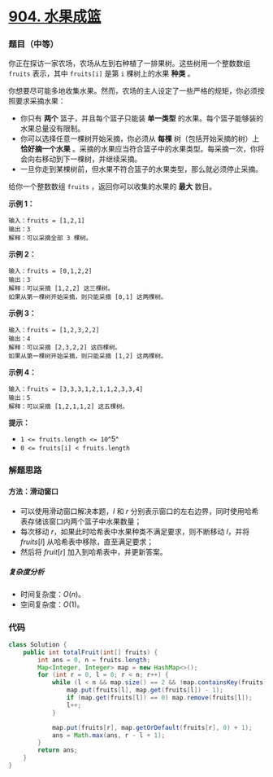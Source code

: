 # [904. 水果成篮](https://leetcode.cn/problems/fruit-into-baskets/)

### 题目（中等）

你正在探访一家农场，农场从左到右种植了一排果树。这些树用一个整数数组 `fruits` 表示，其中 `fruits[i]` 是第 `i` 棵树上的水果
**种类** 。

你想要尽可能多地收集水果。然而，农场的主人设定了一些严格的规矩，你必须按照要求采摘水果：

* 你只有 **两个** 篮子，并且每个篮子只能装 **单一类型** 的水果。每个篮子能够装的水果总量没有限制。
* 你可以选择任意一棵树开始采摘，你必须从 **每棵** 树（包括开始采摘的树）上 **恰好摘一个水果**
  。采摘的水果应当符合篮子中的水果类型。每采摘一次，你将会向右移动到下一棵树，并继续采摘。
* 一旦你走到某棵树前，但水果不符合篮子的水果类型，那么就必须停止采摘。

给你一个整数数组 `fruits` ，返回你可以收集的水果的 **最大** 数目。

**示例 1：**

```
输入：fruits = [1,2,1]
输出：3
解释：可以采摘全部 3 棵树。
```

**示例 2：**

```
输入：fruits = [0,1,2,2]
输出：3
解释：可以采摘 [1,2,2] 这三棵树。
如果从第一棵树开始采摘，则只能采摘 [0,1] 这两棵树。
```

**示例 3：**

```
输入：fruits = [1,2,3,2,2]
输出：4
解释：可以采摘 [2,3,2,2] 这四棵树。
如果从第一棵树开始采摘，则只能采摘 [1,2] 这两棵树。
```

**示例 4：**

```
输入：fruits = [3,3,3,1,2,1,1,2,3,3,4]
输出：5
解释：可以采摘 [1,2,1,1,2] 这五棵树。
```

**提示：**

* `1 <= fruits.length <= 10`^5^
* `0 <= fruits[i] < fruits.length`

### 解题思路

#### 方法：滑动窗口

- 可以使用滑动窗口解决本题，$l$ 和 $r$ 分别表示窗口的左右边界，同时使用哈希表存储该窗口内两个篮子中水果数量；
- 每次移动 $r$，如果此时哈希表中水果种类不满足要求，则不断移动 $l$，并将 $fruits[l]$ 从哈希表中移除，直至满足要求；
- 然后将 $fruit[r]$ 加入到哈希表中，并更新答案。

##### 复杂度分析

- 时间复杂度：$O(n)$。
- 空间复杂度：$O(1)$。

### 代码

```java
class Solution {
    public int totalFruit(int[] fruits) {
        int ans = 0, n = fruits.length;
        Map<Integer, Integer> map = new HashMap<>();
        for (int r = 0, l = 0; r < n; r++) {
            while (l < n && map.size() == 2 && !map.containsKey(fruits[r])) {
                map.put(fruits[l], map.get(fruits[l]) - 1);
                if (map.get(fruits[l]) == 0) map.remove(fruits[l]);
                l++;
            }

            map.put(fruits[r], map.getOrDefault(fruits[r], 0) + 1);
            ans = Math.max(ans, r - l + 1);
        }
        return ans;
    }
}
```
